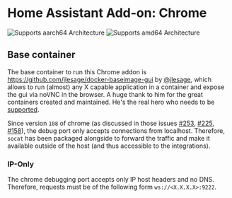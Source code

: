 # Home Assistant Add-on: Chrome

![Supports aarch64 Architecture][aarch64-shield]
![Supports amd64 Architecture][amd64-shield]

[aarch64-shield]: https://img.shields.io/badge/aarch64-yes-green.svg
[amd64-shield]: https://img.shields.io/badge/amd64-yes-green.svg

## Base container

The base container to run this Chrome addon is <https://github.com/jlesage/docker-baseimage-gui> by [@jlesage](https://github.com/jlesage), which allows to run (almost) any X capable application in a container and expose the gui via noVNC in the browser. A huge thank to him for the great containers created and maintained. He's the real hero who needs to be [supported](https://github.com/sponsors/jlesage).

Since version `108` of chrome (as discussed in those issues [#253](https://github.com/Zenika/alpine-chrome/issues/253), [#225](https://github.com/Zenika/alpine-chrome/issues/225), [#158](https://github.com/Zenika/alpine-chrome/issues/158)), the debug port only accepts connections from localhost. Therefore, `socat` has been packaged alongside to forward the traffic and make it available outside of the host (and thus accessible to the integrations).

### IP-Only

The chrome debugging port accepts only IP host headers and no DNS. Therefore, requests must be of the following form `ws://<X.X.X.X>:9222`.
